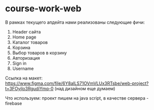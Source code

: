 # course-work-web

В рамках текущего апдейта нами реализованы следующие фичи:
1. Header сайта
2. Home page
3. Каталог товаров
4. Корзина
5. Выбор товаров в корзину
6. Авторизация
7. Sign in 
8. Username

Ссылка на макет: https://www.figma.com/file/6Y8alLS71OVmVLUx3RTsbe/web-project?t=3FOyjlo3RgudiYmq-0 (над дизайном еще думаем)

Что используем: проект пишем на java script, в качестве сервера - firebase

